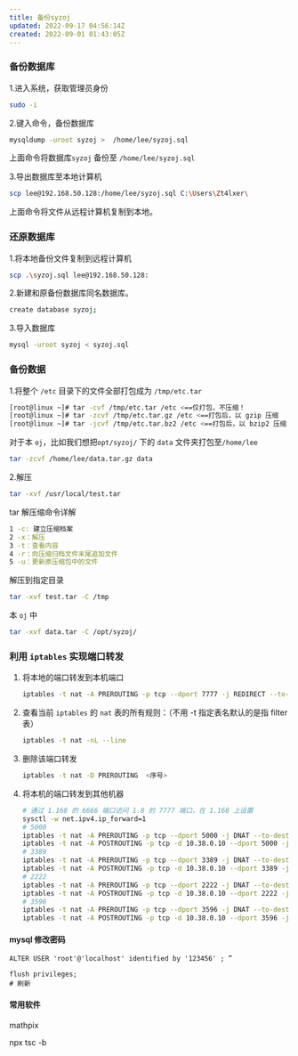 ```yaml
---
title: 备份syzoj
updated: 2022-09-17 04:56:14Z
created: 2022-09-01 01:43:05Z
---
```


### 备份数据库

1.进入系统，获取管理员身份

```bash
sudo -i
```

2.键入命令，备份数据库

```bash
mysqldump -uroot syzoj >  /home/lee/syzoj.sql
```

上面命令将数据库``syzoj`` 备份至 ``/home/lee/syzoj.sql``

3.导出数据库至本地计算机

```bash
scp lee@192.168.50.128:/home/lee/syzoj.sql C:\Users\Zt4lxer\
```

上面命令将文件从远程计算机复制到本地。

### 还原数据库

1.将本地备份文件复制到远程计算机

```bash
scp .\syzoj.sql lee@192.168.50.128:
```

2.新建和原备份数据库同名数据库。

```bash
create database syzoj;
```

3.导入数据库

```bash
mysql -uroot syzoj < syzoj.sql
```

### 备份数据

1.将整个 ``/etc`` 目录下的文件全部打包成为 ``/tmp/etc.tar``

```bash
[root@linux ~]# tar -cvf /tmp/etc.tar /etc <==仅打包，不压缩！
[root@linux ~]# tar -zcvf /tmp/etc.tar.gz /etc <==打包后，以 gzip 压缩
[root@linux ~]# tar -jcvf /tmp/etc.tar.bz2 /etc <==打包后，以 bzip2 压缩
```

对于本 ``oj``，比如我们想把``opt/syzoj/`` 下的 ``data`` 文件夹打包至``/home/lee``

```bash
tar -zcvf /home/lee/data.tar.gz data
```

2.解压

```bash
tar -xvf /usr/local/test.tar
```

tar 解压缩命令详解

```bash
1 -c: 建立压缩档案
2 -x：解压
3 -t：查看内容
4 -r：向压缩归档文件末尾追加文件
5 -u：更新原压缩包中的文件
```

解压到指定目录

```bash
tar -xvf test.tar -C /tmp
```

本 ``oj`` 中

```bash
tar -xvf data.tar -C /opt/syzoj/
```







### 利用 ``iptables`` 实现端口转发

1. 将本地的端口转发到本机端口

   ```bash
   iptables -t nat -A PREROUTING -p tcp --dport 7777 -j REDIRECT --to-port 6666
   ```

2. 查看当前 ``iptables`` 的 ``nat`` 表的所有规则：（不用 -t 指定表名默认的是指 filter 表）

   ```bash
   iptables -t nat -nL --line
   ```

3. 删除该端口转发

   ```bash
   iptables -t nat -D PREROUTING  <序号>
   ```

4. 将本机的端口转发到其他机器

   ```bash
   # 通过 1.168 的 6666 端口访问 1.8 的 7777 端口，在 1.168 上设置
   sysctl -w net.ipv4.ip_forward=1
   # 5000
   iptables -t nat -A PREROUTING -p tcp --dport 5000 -j DNAT --to-destination 10.38.0.10:5000
   iptables -t nat -A POSTROUTING -p tcp -d 10.38.0.10 --dport 5000 -j SNAT --to-source 10.38.1.13
   # 3389
   iptables -t nat -A PREROUTING -p tcp --dport 3389 -j DNAT --to-destination 10.38.0.10:3389
   iptables -t nat -A POSTROUTING -p tcp -d 10.38.0.10 --dport 3389 -j SNAT --to-source 10.38.1.13
   # 2222
   iptables -t nat -A PREROUTING -p tcp --dport 2222 -j DNAT --to-destination 10.38.0.10:2222
   iptables -t nat -A POSTROUTING -p tcp -d 10.38.0.10 --dport 2222 -j SNAT --to-source 10.38.1.13
   # 3596
   iptables -t nat -A PREROUTING -p tcp --dport 3596 -j DNAT --to-destination 10.38.0.10:3596
   iptables -t nat -A POSTROUTING -p tcp -d 10.38.0.10 --dport 3596 -j SNAT --to-source 10.38.1.13
   
   ```
   
   

#### mysql 修改密码

```mysql
ALTER USER 'root'@'localhost' identified by '123456' ; ”

flush privileges;
# 刷新
```


####  常用软件
mathpix








npx tsc -b
